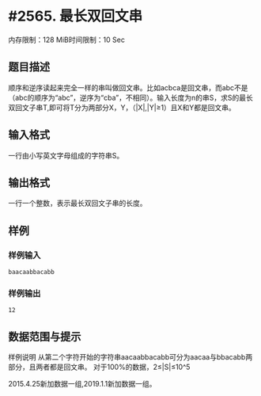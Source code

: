 # #2565. 最长双回文串

内存限制：128 MiB时间限制：10 Sec

## 题目描述

顺序和逆序读起来完全一样的串叫做回文串。比如acbca是回文串，而abc不是（abc的顺序为&ldquo;abc&rdquo;，逆序为&ldquo;cba&rdquo;，不相同）。输入长度为n的串S，求S的最长双回文子串T,即可将T分为两部分X，Y，（|X|,|Y|&ge;1）且X和Y都是回文串。

## 输入格式

一行由小写英文字母组成的字符串S。

## 输出格式

一行一个整数，表示最长双回文子串的长度。

## 样例

### 样例输入

    
    baacaabbacabb
    
    

### 样例输出

    
    12
    
    

## 数据范围与提示

样例说明
从第二个字符开始的字符串aacaabbacabb可分为aacaa与bbacabb两部分，且两者都是回文串。
对于100%的数据，2&le;|S|&le;10^5

2015.4.25新加数据一组,2019.1.1新加数据一组。
